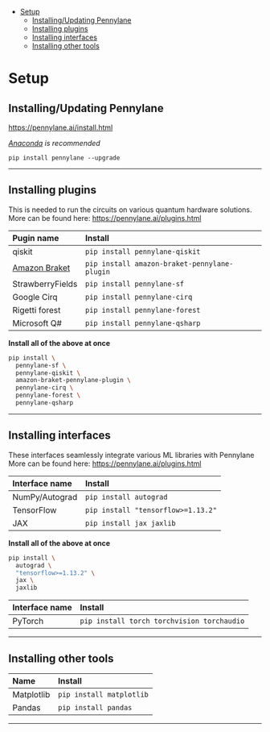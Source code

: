 - [Setup](#setup)
  - [Installing/Updating Pennylane](#installingupdating-pennylane)
  - [Installing plugins](#installing-plugins)
  - [Installing interfaces](#installing-interfaces)
  - [Installing other tools](#installing-other-tools)
# Setup

## Installing/Updating Pennylane
https://pennylane.ai/install.html

*[Anaconda](https://www.anaconda.com/products/individual) is recommended*

`pip install pennylane --upgrade`

<hr>

## Installing plugins

This is needed to run the circuits on various quantum hardware solutions.
More can be found here: https://pennylane.ai/plugins.html

| Pugin name                        | Install                                      |
| :-------------------------------- | :------------------------------------------- |
| qiskit                            | `pip install pennylane-qiskit`               |
| [Amazon Braket](Amazon_Braket.md) | `pip install amazon-braket-pennylane-plugin` |
| StrawberryFields                  | `pip install pennylane-sf`                   |
| Google Cirq                       | `pip install pennylane-cirq`                 |
| Rigetti forest                    | `pip install pennylane-forest`               |
| Microsoft Q#                      | `pip install pennylane-qsharp`               |

**Install all of the above at once**
```bash
pip install \
  pennylane-sf \
  pennylane-qiskit \
  amazon-braket-pennylane-plugin \
  pennylane-cirq \
  pennylane-forest \
  pennylane-qsharp
```

<hr>

## Installing interfaces

These interfaces seamlessly integrate various ML libraries with Pennylane
More can be found here: https://pennylane.ai/plugins.html

| Interface  name | Install                            |
| :-------------- | :--------------------------------- |
| NumPy/Autograd  | `pip install autograd`             |
| TensorFlow      | `pip install "tensorflow>=1.13.2"` |
| JAX             | `pip install jax jaxlib`           |

**Install all of the above at once**
```bash
pip install \
  autograd \
  "tensorflow>=1.13.2" \
  jax \
  jaxlib
```

| Interface  name | Install                                    |
| :-------------- | :----------------------------------------- |
| PyTorch         | `pip install torch torchvision torchaudio` |

<hr>

## Installing other tools

| Name       | Install                  |
| :--------- | :----------------------- |
| Matplotlib | `pip install matplotlib` |
| Pandas     | `pip install pandas`     |

<hr>